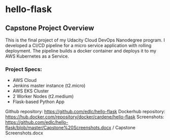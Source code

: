 # hello-flask
## Capstone Project Overview
This is the final project of my Udacity Cloud DevOps Nanodegree program. I developed a CI/CD pipeline for a micro service application with rolling deployment.
The pipeline builds a docker container and deploys it to my AWS Kubernetes as a Service.

### Project Specs:
  * AWS Cloud
  * Jenkins master instance (t2.micro)
  * AWS EKS Cluster
  * 2 Worker Nodes (t2.medium)
  * Flask-based Python App
 
 Github repository: https://github.com/edlc/hello-flask
 Dockerhub repository: https://hub.docker.com/repository/docker/cardene/hello-flask
 Screenshots: https://github.com/edlc/hello-flask/blob/master/Capstone%20Screenshots.docx / Capstone Screenshots.docx
